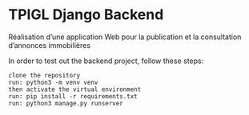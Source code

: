 # TPIGL Django Backend

Réalisation d’une application Web pour la publication et la consultation d’annonces immobilières

In order to test out the backend project, follow these steps:

    clone the repository
    run: python3 -m venv venv
    then activate the virtual environment
    run: pip install -r requirements.txt
    run: python3 manage.py runserver
